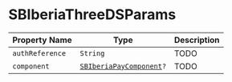 # SBIberiaThreeDSParams

| Property Name   | Type                                                                   | Description   |
|-----------------|------------------------------------------------------------------------|---------------|
| `authReference` | `String`                                                               | TODO          |
| `component`     | <code>[SBIberiaPayComponent](object-model/sbiberiapaycomponent)?</code>| TODO          |

